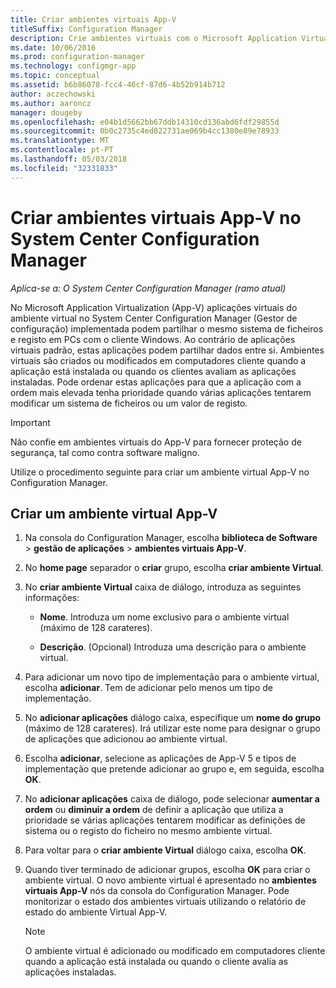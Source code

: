 ```yaml
---
title: Criar ambientes virtuais App-V
titleSuffix: Configuration Manager
description: Crie ambientes virtuais com o Microsoft Application Virtualization para que as aplicações podem partilhar dados entre si.
ms.date: 10/06/2016
ms.prod: configuration-manager
ms.technology: configmgr-app
ms.topic: conceptual
ms.assetid: b6b86078-fcc4-46cf-87d6-4b52b914b712
author: aczechowski
ms.author: aaroncz
manager: dougeby
ms.openlocfilehash: e04b1d5662bb67ddb14310cd136abd6fdf29855d
ms.sourcegitcommit: 0b0c2735c4ed822731ae069b4cc1380e89e78933
ms.translationtype: MT
ms.contentlocale: pt-PT
ms.lasthandoff: 05/03/2018
ms.locfileid: "32331833"
---
```

# <a name="create-app-v-virtual-environments-in-system-center-configuration-manager"></a>Criar ambientes virtuais App-V no System Center Configuration Manager

*Aplica-se a: O System Center Configuration Manager (ramo atual)*

No Microsoft Application Virtualization (App-V) aplicações virtuais do ambiente virtual no System Center Configuration Manager (Gestor de configuração) implementada podem partilhar o mesmo sistema de ficheiros e registo em PCs com o cliente Windows. Ao contrário de aplicações virtuais padrão, estas aplicações podem partilhar dados entre si. Ambientes virtuais são criados ou modificados em computadores cliente quando a aplicação está instalada ou quando os clientes avaliam as aplicações instaladas. Pode ordenar estas aplicações para que a aplicação com a ordem mais elevada tenha prioridade quando várias aplicações tentarem modificar um sistema de ficheiros ou um valor de registo.  

> [!IMPORTANT]  
>  Não confie em ambientes virtuais do App-V para fornecer proteção de segurança, tal como contra software maligno.  

 Utilize o procedimento seguinte para criar um ambiente virtual App-V no Configuration Manager.  

## <a name="create-an-app-v-virtual-environment"></a>Criar um ambiente virtual App-V  

1.  Na consola do Configuration Manager, escolha **biblioteca de Software** > **gestão de aplicações** > **ambientes virtuais App-V**.  

3.  No **home page** separador o **criar** grupo, escolha **criar ambiente Virtual**.  

4.  No **criar ambiente Virtual** caixa de diálogo, introduza as seguintes informações:  

    -   **Nome**.  Introduza um nome exclusivo para o ambiente virtual (máximo de 128 carateres).  

    -   **Descrição**. (Opcional) Introduza uma descrição para o ambiente virtual.  

5.  Para adicionar um novo tipo de implementação para o ambiente virtual, escolha **adicionar**. Tem de adicionar pelo menos um tipo de implementação.  

6.  No **adicionar aplicações** diálogo caixa, especifique um **nome do grupo** (máximo de 128 carateres). Irá utilizar este nome para designar o grupo de aplicações que adicionou ao ambiente virtual.  

7.  Escolha **adicionar**, selecione as aplicações de App-V 5 e tipos de implementação que pretende adicionar ao grupo e, em seguida, escolha **OK**.  

8.  No **adicionar aplicações** caixa de diálogo, pode selecionar **aumentar a ordem** ou **diminuir a ordem** de definir a aplicação que utiliza a prioridade se várias aplicações tentarem modificar as definições de sistema ou o registo do ficheiro no mesmo ambiente virtual.  

9. Para voltar para o **criar ambiente Virtual** diálogo caixa, escolha **OK**.  

10. Quando tiver terminado de adicionar grupos, escolha **OK** para criar o ambiente virtual. O novo ambiente virtual é apresentado no **ambientes virtuais App-V** nós da consola do Configuration Manager. Pode monitorizar o estado dos ambientes virtuais utilizando o relatório de estado do ambiente Virtual App-V.  

    > [!NOTE]  
    >  O ambiente virtual é adicionado ou modificado em computadores cliente quando a aplicação está instalada ou quando o cliente avalia as aplicações instaladas.  
